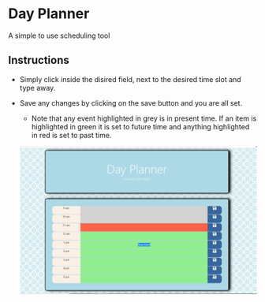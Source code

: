 # Day Planner

A simple to use scheduling tool

## Instructions

* Simply click inside the disired field, next to the desired time slot and type away. 

* Save any changes by clicking on the save button and you are all set. 

  * Note that any event highlighted in grey is in present time. If an item is highlighted in green it is set to future time and anything highlighted in red is set to past time.

  ![Day Planner](./assets/images/daily-planner.jpg)
